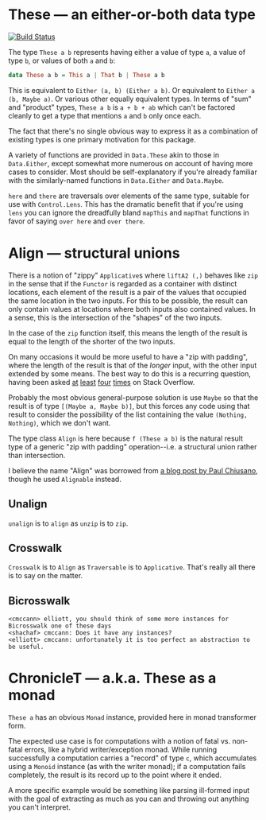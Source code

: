These &mdash; an either-or-both data type
====================================

[![Build Status](https://secure.travis-ci.org/isomorphism/these.svg)](http://travis-ci.org/isomorphism/these)


The type `These a b` represents having either a value of type `a`, a value of type `b`, or values of both `a` and `b`:

```haskell
data These a b = This a | That b | These a b
```

This is equivalent to `Either (a, b) (Either a b)`. Or equivalent to `Either a (b, Maybe a)`. Or various other equally equivalent types. In terms of "sum" and "product" types, `These a b` is `a + b + ab` which can't be factored cleanly to get a type that mentions `a` and `b` only once each.

The fact that there's no single obvious way to express it as a combination of existing types is one primary motivation for this package.

A variety of functions are provided in `Data.These` akin to those in `Data.Either`, except somewhat more numerous on account of having more cases to consider. Most should be self-explanatory if you're already familiar with the similarly-named functions in `Data.Either` and `Data.Maybe`.

`here` and `there` are traversals over elements of the same type, suitable for use with `Control.Lens`. This has the dramatic benefit that if you're using `lens` you can ignore the dreadfully bland `mapThis` and `mapThat` functions in favor of saying `over here` and `over there`.


Align &mdash; structural unions
==========================

There is a notion of "zippy" `Applicative`s where `liftA2 (,)` behaves like `zip` in the sense that if the `Functor` is regarded as a container with distinct locations, each element of the result is a pair of the values that occupied the same location in the two inputs. For this to be possible, the result can only contain values at locations where both inputs also contained values. In a sense, this is the intersection of the "shapes" of the two inputs.

In the case of the `zip` function itself, this means the length of the result is equal to the length of the shorter of the two inputs.

On many occasions it would be more useful to have a "zip with padding", where the length of the result is that of the *longer* input, with the other input extended by some means. The best way to do this is a recurring question, having been asked [at](http://stackoverflow.com/q/21349408/157360) [least](http://stackoverflow.com/q/22403029/157360) [four](http://stackoverflow.com/q/3015962/157360) [times](http://stackoverflow.com/q/9198410/157360) on Stack Overflow. 

Probably the most obvious general-purpose solution is use `Maybe` so that the result is of type `[(Maybe a, Maybe b)]`, but this forces any code using that result to consider the possibility of the list containing the value `(Nothing, Nothing)`, which we don't want.

The type class `Align` is here because `f (These a b)` is the natural result type of a generic "zip with padding" operation--i.e. a structural union rather than intersection. 

I believe the name "Align" was borrowed from [a blog post by Paul Chiusano](http://pchiusano.blogspot.com/2010/06/alignable-functors-typeclass-for-zippy.html), though he used `Alignable` instead.


Unalign
-------

`unalign` is to `align` as `unzip` is to `zip`.

Crosswalk
---------

`Crosswalk` is to `Align` as `Traversable` is to `Applicative`. That's really all there is to say on the matter.


Bicrosswalk
-----------

```
<cmccann> elliott, you should think of some more instances for Bicrosswalk one of these days
<shachaf> cmccann: Does it have any instances?
<elliott> cmccann: unfortunately it is too perfect an abstraction to be useful.
```

ChronicleT &mdash; a.k.a. These as a monad
=====================================

`These a` has an obvious `Monad` instance, provided here in monad transformer form.

The expected use case is for computations with a notion of fatal vs. non-fatal errors, like a hybrid writer/exception monad. While running successfully a computation carries a "record" of type `c`, which accumulates using a `Monoid` instance (as with the writer monad); if a computation fails completely, the result is its record up to the point where it ended.

A more specific example would be something like parsing ill-formed input with the goal of extracting as much as you can and throwing out anything you can't interpret.



